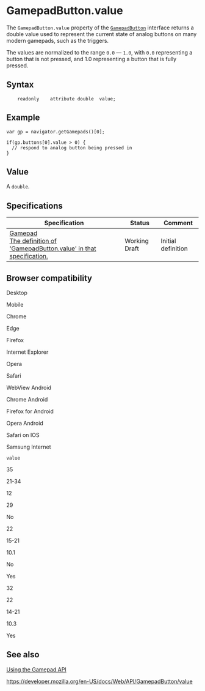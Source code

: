 GamepadButton.value
===================

The `GamepadButton.value` property of the [`GamepadButton`](../gamepadbutton) interface returns a double value used to represent the current state of analog buttons on many modern gamepads, such as the triggers.

The values are normalized to the range `0.0` — `1.0`, with `0.0` representing a button that is not pressed, and 1.0 representing a button that is fully pressed.

Syntax
------

        readonly    attribute double  value;

Example
-------

    var gp = navigator.getGamepads()[0];

    if(gp.buttons[0].value > 0) {
      // respond to analog button being pressed in
    } 

Value
-----

A <span class="page-not-created">`double`</span>.

Specifications
--------------

<table><thead><tr class="header"><th>Specification</th><th>Status</th><th>Comment</th></tr></thead><tbody><tr class="odd"><td><a href="https://w3c.github.io/gamepad/#dom-gamepadbutton-value">Gamepad<br />
<span class="small">The definition of 'GamepadButton.value' in that specification.</span></a></td><td><span class="spec-wd">Working Draft</span></td><td>Initial definition</td></tr></tbody></table>

Browser compatibility
---------------------

Desktop

Mobile

Chrome

Edge

Firefox

Internet Explorer

Opera

Safari

WebView Android

Chrome Android

Firefox for Android

Opera Android

Safari on IOS

Samsung Internet

`value`

35

21-34

12

29

No

22

15-21

10.1

No

Yes

32

22

14-21

10.3

Yes

See also
--------

[Using the Gamepad API](../gamepad_api/using_the_gamepad_api)

<a href="https://developer.mozilla.org/en-US/docs/Web/API/GamepadButton/value" class="_attribution-link">https://developer.mozilla.org/en-US/docs/Web/API/GamepadButton/value</a>
